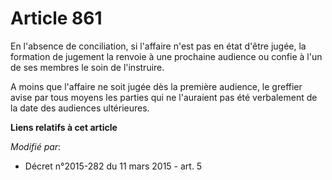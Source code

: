 # Article 861

En l'absence de conciliation, si l'affaire n'est pas en état d'être jugée, la formation de jugement la renvoie à une
prochaine audience ou confie à l'un de ses membres le soin de l'instruire. 

A moins que l'affaire ne soit jugée dès la première audience, le greffier avise par tous moyens les parties qui ne l'auraient
pas été verbalement de la date des audiences ultérieures.

**Liens relatifs à cet article**

_Modifié par_:

  - Décret n°2015-282 du 11 mars 2015 - art. 5
